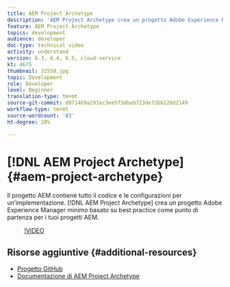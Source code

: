 ```yaml
---
title: AEM Project Archetype
description: 'AEM Project Archetype crea un progetto Adobe Experience Manager minimo basato su best practice come punto di partenza per i tuoi progetti AEM. '
feature: AEM Project Archetype
topics: development
audience: developer
doc-type: technical video
activity: understand
version: 6.3, 6.4, 6.5, cloud-service
kt: 4675
thumbnail: 32550.jpg
topic: Development
role: Developer
level: Beginner
translation-type: tm+mt
source-git-commit: d9714b9a291ec3ee5f3dba9723de72bb120d2149
workflow-type: tm+mt
source-wordcount: '83'
ht-degree: 28%

---
```



# [!DNL AEM Project Archetype] {#aem-project-archetype}

Il progetto AEM contiene tutto il codice e le configurazioni per un’implementazione. [!DNL AEM Project Archetype] crea un progetto Adobe Experience Manager minimo basato su best practice come punto di partenza per i tuoi progetti AEM.

>[!VIDEO](https://video.tv.adobe.com/v/32550/?quality=12&learn=on)

## Risorse aggiuntive {#additional-resources}

* [Progetto GitHub](https://github.com/adobe/aem-project-archetype)
* [Documentazione di AEM Project Archetype](https://docs.adobe.com/content/help/it/experience-manager-core-components/using/developing/archetype/overview.html)
